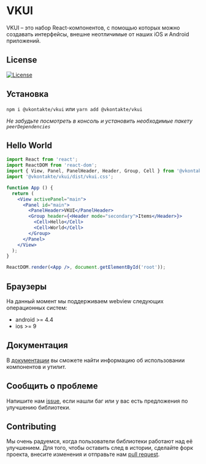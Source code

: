 # VKUI

VKUI – это набор React-компонентов, с помощью которых можно создавать интерфейсы,
внешне неотличимые от наших iOS и Android приложений.

## License

[![License](https://img.shields.io/github/license/VKCOM/VKUI.svg)](https://github.com/VKCOM/VKUI/blob/master/LICENSE)

## Установка

`npm i @vkontakte/vkui` или `yarn add @vkontakte/vkui`

*Не забудьте посмотреть в консоль и установить необходимые пакету `peerDependencies`*

## Hello World

```jsx static
import React from 'react';
import ReactDOM from 'react-dom';
import { View, Panel, PanelHeader, Header, Group, Cell } from '@vkontakte/vkui';
import '@vkontakte/vkui/dist/vkui.css';

function App () {
  return (
    <View activePanel="main">
      <Panel id="main">
        <PanelHeader>VKUI</PanelHeader>
        <Group header={<Header mode="secondary">Items</Header>}>
          <Cell>Hello</Cell>
          <Cell>World</Cell>
        </Group>
      </Panel>
    </View>
  );
}

ReactDOM.render(<App />, document.getElementById('root'));
```

## Браузеры

На данный момент мы поддерживаем webview следующих операционных систем:
* android >= 4.4
* ios >= 9

## Документация

В [документации](https://vkcom.github.io/vkui-styleguide/) вы сможете найти информацию об использовании компонентов и утилит.

## Сообщить о проблеме

Напишите нам [issue](https://github.com/VKCOM/VKUI/issues/new/choose), если нашли баг или у вас есть предложения по улучшению библиотеки.

## Contributing

Мы очень радуемся, когда пользователи библиотеки работают над её улучшением. Для того, чтобы оставить след в
истории, сделайте форк проекта, внесите изменения и отправьте нам [pull request](https://github.com/VKCOM/VKUI/pulls).





